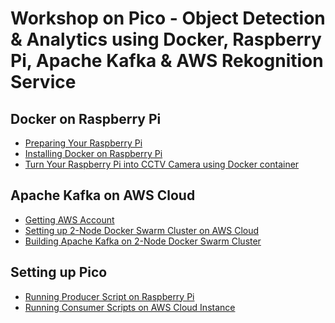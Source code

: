 # Workshop on Pico - Object Detection & Analytics using Docker, Raspberry Pi, Apache Kafka & AWS Rekognition Service

## Docker on Raspberry Pi

- [Preparing Your Raspberry Pi](https://github.com/collabnix/pico/blob/master/workshop/preparing-raspberrypi.md)
- [Installing Docker on Raspberry Pi](https://github.com/collabnix/pico/blob/master/workshop/installing-docker.md)
- [Turn Your Raspberry Pi into CCTV Camera using Docker container]()


## Apache Kafka on AWS Cloud

- [Getting AWS Account]()
- [Setting up 2-Node Docker Swarm Cluster on AWS Cloud]()
- [Building Apache Kafka on 2-Node Docker Swarm Cluster]()


## Setting up Pico 

- [Running Producer Script on Raspberry Pi]()
- [Running Consumer Scripts on AWS Cloud Instance]()





